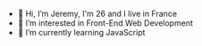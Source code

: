 - 👋 Hi, I’m Jeremy, I'm 26 and I live in France
- 👀 I’m interested in Front-End Web Development 
- 🌱 I’m currently learning JavaScript

<!---
Halfonx/Halfonx is a ✨ special ✨ repository because its `README.md` (this file) appears on your GitHub profile.
You can click the Preview link to take a look at your changes.
--->
